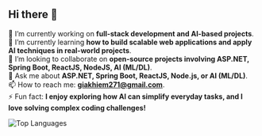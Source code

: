 ## Hi there 👋


<!--**giakhiem03/giakhiem03** is a ✨ _special_ ✨ repository because its `README.md` (this file) appears on your GitHub profile.

Here are some ideas to get you started:
-->
🔭 I’m currently working on **full-stack development and AI-based projects**.  
🌱 I’m currently learning **how to build scalable web applications and apply AI techniques in real-world projects**.  
👯 I’m looking to collaborate on **open-source projects involving ASP.NET, Spring Boot, ReactJS, NodeJS, AI (ML/DL)**.  <!--🤔 I’m looking for help with **optimizing AI models for real-world deployment and learning DevOps practices**.  -->  
💬 Ask me about **ASP.NET, Spring Boot, ReactJS, Node.js, or AI (ML/DL)**.  
📫 How to reach me: **giakhiem271@gmail.com**.  
⚡ Fun fact: **I enjoy exploring how AI can simplify everyday tasks, and I love solving complex coding challenges!**  



![Top Languages](https://github-readme-stats.vercel.app/api/top-langs/?username=giakhiem03&layout=compact&theme=radical)
